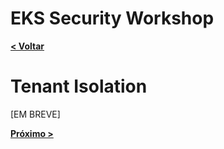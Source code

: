 # EKS Security Workshop

[**< Voltar**](./4-Lab2.md)

# Tenant Isolation

[EM BREVE]

[**Próximo >**](./6-Lab4.md)